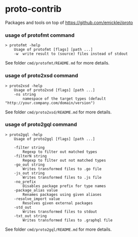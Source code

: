 # proto-contrib

Packages and tools on top of https://github.com/emicklei/proto

### usage of protofmt command

	> protofmt -help
		Usage of protofmt [flags] [path ...]
  		-w	write result to (source) files instead of stdout

See folder `cmd/protofmt/README.md` for more details.

### usage of proto2xsd command

	> proto2xsd -help
		Usage of proto2xsd [flags] [path ...]
  		-ns string
    		namespace of the target types (default "http://your.company.com/domain/version")

See folder `cmd/proto2xsd/README.md` for more details.

### usage of proto2gql command

	> proto2gql -help
	    Usage of proto2gql [flags] [path ...]

        -filter string
            Regexp to filter out matched types
        -filterN string
            Regexp to filter out not matched types
        -go_out string
            Writes transformed files to .go file
        -js_out string
            Writes transformed files to .js file
        -no_prefix
            Disables package prefix for type names
        -package_alias value
            Renames packages using given aliases
        -resolve_import value
            Resolves given external packages
        -std_out
            Writes transformed files to stdout
        -txt_out string
            Writes transformed files to .graphql file

See folder `cmd/proto2gql/README.md` for more details.